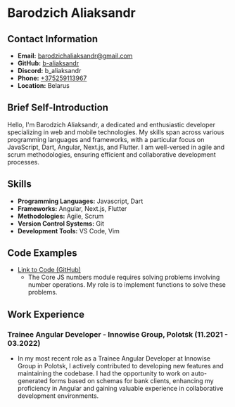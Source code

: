 # Barodzich Aliaksandr

## Contact Information
- **Email:** barodzichaliaksandr@gmail.com
- **GitHub:** [b-aliaksandr](https://github.com/b-aliaksandr)
- **Discord:** b_aliaksandr
- **Phone:** [+375259113967](tel:+375259113967)
- **Location:** Belarus

## Brief Self-Introduction

Hello, I'm Barodzich Aliaksandr, a dedicated and enthusiastic developer specializing in web and mobile technologies. My skills span across various programming languages and frameworks, with a particular focus on JavaScript, Dart, Angular, Next.js, and Flutter. I am well-versed in agile and scrum methodologies, ensuring efficient and collaborative development processes.

## Skills
- **Programming Languages:** Javascript, Dart
- **Frameworks:** Angular, Next.js, Flutter
- **Methodologies:** Agile, Scrum
- **Version Control Systems:** Git
- **Development Tools:** VS Code, Vim

## Code Examples
- [Link to Code (GitHub)](https://github.com/b-aliaksandr/core-js-numbers/blob/d2e0a9be1f946378e164f0cb39e69ac1b9886b75/src/numbers-tasks.js#L267C1-L294C2)
  - The Core JS numbers module requires solving problems involving number operations. My role is to implement functions to solve these problems.

## Work Experience
### Trainee Angular Developer - Innowise Group, Polotsk (11.2021 - 03.2022)
- In my most recent role as a Trainee Angular Developer at Innowise Group in Polotsk, I actively contributed to developing new features and maintaining the codebase. I had the opportunity to work on auto-generated forms based on schemas for bank clients, enhancing my proficiency in Angular and gaining valuable experience in collaborative development environments.
